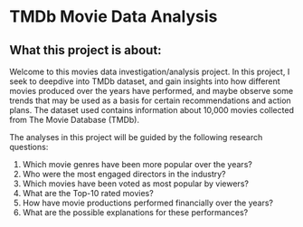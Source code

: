 # TMDb Movie Data Analysis

## What this project is about: 
Welcome to this movies data investigation/analysis project. In this project, I seek to deepdive into TMDb dataset, and gain insights into how different movies produced over the years have performed, and maybe observe some trends that may be used as a basis for certain recommendations and action plans. The dataset used contains information about 10,000 movies collected from The Movie Database (TMDb).

The analyses in this project will be guided by the following research questions:

1. Which movie genres have been more popular over the years?
2. Who were the most engaged directors in the industry?
3. Which movies have been voted as most popular by viewers?
4. What are the Top-10 rated movies?
5. How have movie productions performed financially over the years?
6. What are the possible explanations for these performances?

